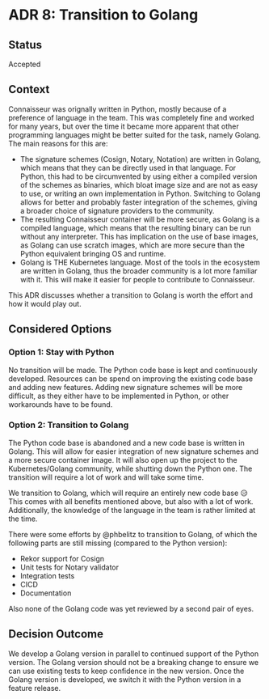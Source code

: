 # ADR 8: Transition to Golang

## Status

Accepted

## Context

Connaisseur was orignally written in Python, mostly because of a preference of language in the team.
This was completely fine and worked for many years, but over the time it became more apparent that other programming languages might be better suited for the task, namely Golang.
The main reasons for this are:

- The signature schemes (Cosign, Notary, Notation) are written in Golang, which means that they can be directly used in that language.
For Python, this had to be circumvented by using either a compiled version of the schemes as binaries, which bloat image size and are not as easy to use, or writing an own implementation in Python.
Switching to Golang allows for better and probably faster integration of the schemes, giving a broader choice of signature providers to the community.
- The resulting Connaisseur container will be more secure, as Golang is a compiled language, which means that the resulting binary can be run without any interpreter.
This has implication on the use of base images, as Golang can use scratch images, which are more secure than the Python equivalent bringing OS and runtime.
- Golang is THE Kubernetes language.
Most of the tools in the ecosystem are written in Golang, thus the broader community is a lot more familiar with it.
This will make it easier for people to contribute to Connaisseur.

This ADR discusses whether a transition to Golang is worth the effort and how it would play out.

## Considered Options

### Option 1: Stay with Python

No transition will be made.
The Python code base is kept and continuously developed.
Resources can be spend on improving the existing code base and adding new features.
Adding new signature schemes will be more difficult, as they either have to be implemented in Python, or other workarounds have to be found.


### Option 2: Transition to Golang

The Python code base is abandoned and a new code base is written in Golang.
This will allow for easier integration of new signature schemes and a more secure container image.
It will also open up the project to the Kubernetes/Golang community, while shutting down the Python one.
The transition will require a lot of work and will take some time.

We transition to Golang, which will require an entirely new code base 😥
This comes with all benefits mentioned above, but also with a lot of work.
Additionally, the knowledge of the language in the team is rather limited at the time.

There were some efforts by @phbelitz to transition to Golang, of which the following
parts are still missing (compared to the Python version):

- Rekor support for Cosign
- Unit tests for Notary validator
- Integration tests
- CICD
- Documentation

Also none of the Golang code was yet reviewed by a second pair of eyes.

## Decision Outcome

We develop a Golang version in parallel to continued support of the Python version.
The Golang version should not be a breaking change to ensure we can use existing tests to keep confidence in the new version.
Once the Golang version is developed, we switch it with the Python version in a feature release.
